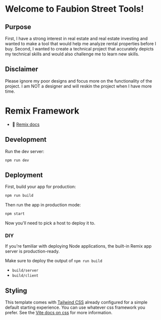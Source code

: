 # Welcome to Faubion Street Tools! 

## Purpose

First, I have a strong interest in real estate and real estate investing and wanted to make a tool that would help me analyze rental properties before I buy.
Second, I wanted to create a technical project that accurately depicts my technical skills and would also challenge me to learn new skills.

## Disclaimer

Please ignore my poor designs and focus more on the functionality of the project. I am NOT a designer and will reskin the project when I have more time.

# Remix Framework

- 📖 [Remix docs](https://remix.run/docs)

## Development

Run the dev server:

```shellscript
npm run dev
```

## Deployment

First, build your app for production:

```sh
npm run build
```

Then run the app in production mode:

```sh
npm start
```

Now you'll need to pick a host to deploy it to.

### DIY

If you're familiar with deploying Node applications, the built-in Remix app server is production-ready.

Make sure to deploy the output of `npm run build`

- `build/server`
- `build/client`

## Styling

This template comes with [Tailwind CSS](https://tailwindcss.com/) already configured for a simple default starting experience. You can use whatever css framework you prefer. See the [Vite docs on css](https://vitejs.dev/guide/features.html#css) for more information.
